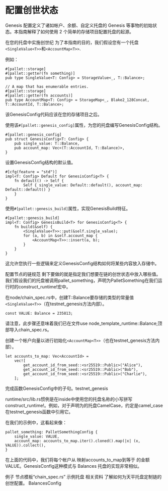 # 配置创世状态

Genesis 配置定义了诸如帐户、余额、自定义托盘的 Genesis 等事物的初始状态。本指南解释了如何使用 2 个简单的存储项目配置托盘的起源。

在您的托盘中实施创世纪
为了本指南的目的，我们假设您有一个托盘`<SingleValue<T>>`和`<AccountMap<T>>`.

例如：
```
#[pallet::storage]
#[pallet::getter(fn something)]
pub type SingleValue<T: Config> = StorageValue<_, T::Balance>;

// A map that has enumerable entries.
#[pallet::storage]
#[pallet::getter(fn accounts)]
pub type AccountMap<T: Config> = StorageMap<_, Blake2_128Concat, T::AccountId, T::Balance>;
```
该GenesisConfig代码应该在您的存储项目之后。

使用该`#[pallet::genesis_config]`属性，为您的托盘编写GenesisConfig结构。
```
#[pallet::genesis_config]
pub struct GenesisConfig<T: Config> {
	pub single_value: T::Balance,
	pub account_map: Vec<(T::AccountId, T::Balance)>,
}
```
设置GenesisConfig结构的默认值。
```
#[cfg(feature = "std")]
impl<T: Config> Default for GenesisConfig<T> {
	fn default() -> Self {
		Self { single_value: Default::default(), account_map: Default::default() }
	}
}
```
使用`#[pallet::genesis_build]`属性，实现GenesisBuild特征。
```
#[pallet::genesis_build]
impl<T: Config> GenesisBuild<T> for GenesisConfig<T> {
	fn build(&self) {
		<SingleValue<T>>::put(&self.single_value);
		for (a, b) in &self.account_map {
			<AccountMap<T>>::insert(a, b);
		}
	}
}
```
这允许您执行一些逻辑来定义GenesisConfig结构如何将某些内容放入存储中。

配置节点的链规范
剩下要做的就是指定我们想要在链的创世状态中放入哪些值。我们假设我们的托盘被调用pallet_something，声明为PalletSomething在我们运行时的construct_runtime!宏中。

在node/chain_spec.rs中，创建T::Balance要存储的类型的常量值`<SingleValue<T>>`（在testnet_genesis方法内部）。
```
const VALUE: Balance = 235813;
```
请注意，此步骤还意味着我们已在文件use node_template_runtime::Balance;顶部导入chain_spec.rs。

创建一个帐户向量以进行初始化`<AccountMap<T>>`（也在testnet_genesis方法内部）。
```
let accounts_to_map: Vec<AccountId> =
	vec![
		get_account_id_from_seed::<sr25519::Public>("Alice"),
		get_account_id_from_seed::<sr25519::Public>("Bob"),
		get_account_id_from_seed::<sr25519::Public>("Charlie"),
	];
```
完成函数GenesisConfig中的子句。testnet_genesis

runtime/src/lib.rs惯例是在inside中使用您的托盘名称的小写拼写construct_runtime!。例如，对于声明为的托盘CamelCase，约定是camel_case在testnet_genesis函数中引用它。

在我们的示例中，这看起来像：
```
pallet_something: PalletSomethingConfig {
	single_value: VALUE,
	account_map: accounts_to_map.iter().cloned().map(|x| (x, VALUE)).collect(),
}
```
在上面的代码中，我们将每个帐户从 映射accounts_to_map到等于 的金额VALUE。GenesisConfig这种模式与 Balances 托盘的实现非常相似。

例子
节点模板“chain_spec.rs”
示例托盘
相关资料
了解如何为天平托盘定制链的创世配置。
BalancesConfig

